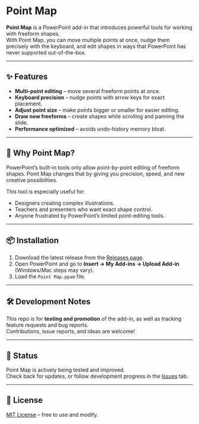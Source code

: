 # Point Map

**Point Map** is a PowerPoint add-in that introduces powerful tools for working with freeform shapes.  
With Point Map, you can move multiple points at once, nudge them precisely with the keyboard, and edit shapes in ways that PowerPoint has never supported out-of-the-box.

---

## ✨ Features
- **Multi-point editing** – move several freeform points at once.  
- **Keyboard precision** – nudge points with arrow keys for exact placement.  
- **Adjust point size** – make points bigger or smaller for easier editing.  
- **Draw new freeforms** – create shapes while scrolling and panning the slide.  
- **Performance optimized** – avoids undo-history memory bloat.  

---

## 🚀 Why Point Map?
PowerPoint’s built-in tools only allow point-by-point editing of freeform shapes. Point Map changes that by giving you precision, speed, and new creative possibilities.  

This tool is especially useful for:
- Designers creating complex illustrations.  
- Teachers and presenters who want exact shape control.  
- Anyone frustrated by PowerPoint’s limited point-editing tools.  

---

## 📦 Installation
1. Download the latest release from the [Releases page](../../releases).  
2. Open PowerPoint and go to **Insert → My Add-ins → Upload Add-in** (Windows/Mac steps may vary).  
3. Load the `Point Map.ppam` file.  

---

## 🛠 Development Notes
This repo is for **testing and promotion** of the add-in, as well as tracking feature requests and bug reports.  
Contributions, issue reports, and ideas are welcome!

---

## 📣 Status
Point Map is actively being tested and improved.  
Check back for updates, or follow development progress in the [Issues](../../issues) tab.

---

## 📜 License
[MIT License](LICENSE) – free to use and modify.
